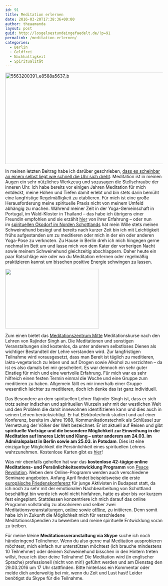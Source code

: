 ```yaml
---
id: 91
title: Meditation erlernen
date: 2016-03-20T17:38:36+00:00
author: theaamanda
layout: post
guid: http://losgeloestundeingefaedelt.de/?p=91
permalink: /meditation-erlernen/
categories:
  - Berlin
  - Geldfrei
  - Nachhaltigkeit
  - Spiritualität
---
```

<img class="wp-image-97 aligncenter" src="http://theaamanda.github.io/wp-content/uploads/2016/03/5563200391_e8588a5637_b-300x154.jpg" alt="5563200391_e8588a5637_b" width="567" height="291" srcset="http://theaamanda.github.io/wp-content/uploads/2016/03/5563200391_e8588a5637_b-300x154.jpg 300w, http://theaamanda.github.io/wp-content/uploads/2016/03/5563200391_e8588a5637_b-768x394.jpg 768w, http://theaamanda.github.io/wp-content/uploads/2016/03/5563200391_e8588a5637_b.jpg 1024w, http://theaamanda.github.io/wp-content/uploads/2016/03/5563200391_e8588a5637_b-630x323.jpg 630w" sizes="(max-width: 567px) 100vw, 567px" />

In meinen letzten Beitrag habe ich darüber geschrieben, [dass es scheinbar an einem selbst liegt wie schnell die Uhr sich dreht](http://losgeloestundeingefaedelt.de/auf-wiedersehen-findhorn/). Meditation ist in meinen Augen ein sehr nützliches Werkzeug und sozusagen die Stellschraube der inneren Uhr. Ich habe bereits vor einigen Jahren Meditation für mich entdeckt, meine Höhen und Tiefen damit erlebt und bin stets darin bemüht eine langfristige Regelmäßigkeit zu etablieren. Für mich ist eine große Herausforderung meine spirituelle Praxis nicht von meinem Umfeld abhängig zu machen. Während meiner Zeit in der Yoga-Gemeinschaft in Portugal, im Wald-Kloster in Thailand &#8211; das habe ich übrigens einer Freundin empfohlen und sie erzählt [hier](http://birdwinks.tumblr.com/post/141141231385/about-mindfulness) von ihrer Erfahrung &#8211; oder nun im [spirituellen Ökodorf im Norden Schottlands](http://losgeloestundeingefaedelt.de/applied-ecovillage-living-findhorn/) hat mein Wille stets meinen Schweinehund besiegt und bereits nach kurzer Zeit bin ich mit Leichtigkeit frühs aufgestanden um zu meditieren oder mich in der ein oder anderen Yoga-Pose zu verknoten. Zu Hause in Berlin dreh ich mich hingegen gerne nochmal im Bett um und lasse mich von dem Kater der vorherigen Nacht sowie meinem Schweinehund gleichzeitig abschlappern. Daher heute ein paar Ratschläge wie oder wo du Meditation erlernen oder regelmäßig praktizieren kannst um bisschen positive Energie schwingen zu lassen.

<img class="size-medium wp-image-96 alignright" src="http://theaamanda.github.io/wp-content/uploads/2016/03/2982647864_4a1c59dda1_o-300x190.jpg" alt="" width="300" height="190" srcset="http://theaamanda.github.io/wp-content/uploads/2016/03/2982647864_4a1c59dda1_o-300x190.jpg 300w, http://theaamanda.github.io/wp-content/uploads/2016/03/2982647864_4a1c59dda1_o-768x487.jpg 768w, http://theaamanda.github.io/wp-content/uploads/2016/03/2982647864_4a1c59dda1_o-1024x649.jpg 1024w, http://theaamanda.github.io/wp-content/uploads/2016/03/2982647864_4a1c59dda1_o-630x399.jpg 630w, http://theaamanda.github.io/wp-content/uploads/2016/03/2982647864_4a1c59dda1_o-1080x684.jpg 1080w, http://theaamanda.github.io/wp-content/uploads/2016/03/2982647864_4a1c59dda1_o.jpg 1141w" sizes="(max-width: 300px) 100vw, 300px" />

Zum einen bietet das [Meditationszentrum Mitte](http://meditationberlin.de) Meditationskurse nach den Lehren von Rajinder Singh an. Die Meditationen und sonstigen Veranstaltungen sind kostenlos, da unter anderem selbstloses Dienen als wichtiger Bestandteil der Lehre verstanden wird. Zur langfristigen Teilnahme wird vorausgesetzt, dass man Bereit ist täglich zu meditieren, lakto-vegetarisch zu leben und auf Drogen sowie Alkohol zu verzichten &#8211; da ist es also damals bei mir gescheitert. Es war dennoch ein sehr guter Einstieg für mich und eine wertvolle Erfahrung. Für mich war es sehr hilfreich einen festen Termin einmal die Woche und eine Gruppe zum meditieren zu haben. Allgemein fällt es mir innerhalb einer Gruppe wesentlich leichter zu meditieren, doch ich denke das ist ganz individuell.

Das Besondere an dem spirituellen Lehrer Rajinder Singh ist, dass er sich trotz seiner indischen und spirituellen Wurzeln sehr mit der westlichen Welt und den Problem die damit innewohnen identifizieren kann und dies auch in seinen Lehren berücksichtigt. Er hat Elektrotechnik studiert und auf einer Konferenz, bereits im Jahre 1988, Kommunikationstechnik als Schlüssel zur Vernetzung der Völker der Welt bezeichnet. Er ist aktuell auf Reisen und gibt **spirituelle Vorträge und die besondere Möglichkeit zur Einweihung in die Meditation auf inneres Licht und Klang &#8211; unter anderem am 24.03. im Admiralspalast in Berlin sowie am 25.03. in Potsdam**. Dies ist eine einzigartige Möglichkeit die Persönlichkeit eines spirituellen Lehrers wahrzunehmen. Kostenlose Karten gibt es [hier](http://rajinder-singh.de)!

Was mir ebenfalls geholfen hat war das **kostenlose 42-tägige online Meditations- und Persönlichkeitsentwicklung Programm** von [Peace Revolution](https://peacerevolution.net). Neben dem Online-Programm werden auch verschiedene Seminare angeboten. Anfang April findet beispielsweise die erste [europäische Friedenskonferenz](https://european.peacesummit.net) für junge Aktivisten in Budapest statt, da ich noch zu sehr mit der emotionalen Nachbearbeitung von Schottland beschäftigt bin werde ich wohl nicht hinfahren, hatte es aber bis vor kurzem fest eingeplant. Stattdessen konzentriere ich mich darauf das online Programm vollständig zu absolvieren und selber zwei Meditationsveranstaltungen, [online](https://peacerevolution.net/docs/en/online-special-ops-meditation) sowie [offline](https://peacerevolution.net/docs/en/offline-special-ops), zu initiieren. Denn somit habe ich in Zukunft die Möglichkeit mich für verschiedene Meditationsstipendien zu bewerben und meine spirituelle Entwicklung voran zu treiben.

Für meine kleine **Meditationsveranstaltung via Skype** suche ich noch händeringend Teilnehmer. Wenn du also gerne mal Meditation ausprobieren möchtest, mich einfach nur unterstützen möchtest (ich brauche mindestens 10 Teilnehmer) oder deinem Schweinehund bisschen in den Hintern treten willst, freue ich über deine Teilnahme! Die Meditation wird (in englischer Sprache) professionell (nicht von mir!) geführt werden und am Dienstag den 29.03.2016 um 17 Uhr stattfinden. Bitte hinterlass ein Kommentar oder melde dich anderweitig bei mir, wenn du Zeit und Lust hast! Leider benötigst du Skype für die Teilnahme.